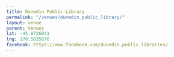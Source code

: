 ```yaml
---
title: Dunedin Public Library
permalink: "/venues/dunedin_public_library/"
layout: venue
parent: Venues
lat: -45.8726941
lng: 170.5035676
facebook: https://www.facebook.com/dunedin.public.libraries/
---
```



